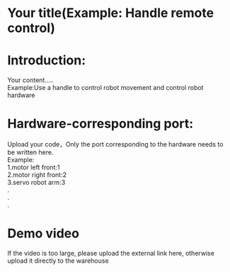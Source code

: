 # Your title(Example: Handle remote control)

# Introduction:
Your content.....<br>
Example:Use a handle to control robot movement and control robot hardware<br>

# Hardware-corresponding port:
Upload your code，Only the port corresponding to the hardware needs to be written here.<br>
Example:<br>
   1.motor left front:1<br>
   2.motor right front:2<br>
   3.servo robot arm:3<br>
   .<br>
   .<br>
   .<br>

# Demo video
If the video is too large, please upload the external link here, otherwise upload it directly to the warehouse
   
